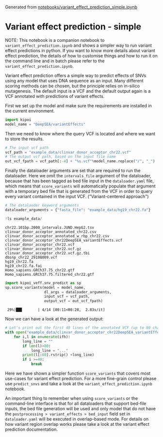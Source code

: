 Generated from [notebooks/variant_effect_prediction_simple.ipynb](https://github.com/kipoi/kipoi-veff/blob/master/notebooks/variant_effect_prediction_simple.ipynb)

# Variant effect prediction - simple

NOTE: This notebook is a companion notebook to `variant_effect_prediction.ipynb` and shows a simpler way to run variant effect predictions in python. If you want to know more details about variant effect prediction, the details of how to customise things and how to run it on the command line and in batch please refer to the `variant_effect_prediction.ipynb`.

Variant effect prediction offers a simple way to predict effects of SNVs using any model that uses DNA sequence as an input. Many different scoring methods can be chosen, but the principle relies on in-silico mutagenesis. The default input is a VCF and the default output again is a VCF annotated with predictions of variant effects. 

First we set up the model and make sure the requirements are installed in the current environment.


```python
import kipoi
model_name = "DeepSEA/variantEffects"
```

Then we need to know where the query VCF is located and where we want to store the results.


```python
# The input vcf path
vcf_path = "example_data/clinvar_donor_acceptor_chr22.vcf"
# The output vcf path, based on the input file name    
out_vcf_fpath = vcf_path[:-4] + "%s.vcf"%model_name.replace("/", "_")
```

Finally the dataloader arguments are set that are required to run the dataloader. Here we omit the `intervals_file` argument of the dataloader, because that has been tagged as bed file input in the `dataloader.yaml` file, which means that `score_variants` will automatically populate that argument with a temporary bed file that is generated from the VCF in order to query every variant contained in the input VCF. ("Variant-centered approach")


```python
# The datalaoder keyword arguments
dataloader_arguments = {"fasta_file": "example_data/hg19_chr22.fa"}
```


```python
!ls example_data/
```

    chr22.101bp.2000_intervals.JUND.HepG2.tsv
    clinvar_donor_acceptor_annotated_chr22.csv
    clinvar_donor_acceptor_annotated_w_rbp_chr22.csv
    clinvar_donor_acceptor_chr22DeepSEA_variantEffects.vcf
    clinvar_donor_acceptor_chr22.vcf
    clinvar_donor_acceptor_chr22.vcf.gz
    clinvar_donor_acceptor_chr22.vcf.gz.tbi
    dbsnp_chr22_29108009.vcf
    hg19_chr22.fa
    hg19_chr22.fa.fai
    Homo_sapiens.GRCh37.75_chr22.gtf
    Homo_sapiens.GRCh37.75.filtered_chr22.gtf



```python
import kipoi_veff.snv_predict as sp
sp.score_variants(model = model_name,
                  dl_args = dataloader_arguments,
                  input_vcf = vcf_path,
                  output_vcf = out_vcf_fpath)
```

     29%|██▊       | 4/14 [00:11<00:28,  2.83s/it]

Now we can have a look at the generated output:


```python
# Let's print out the first 40 lines of the annotated VCF (up to 80 characters per line maximum)
with open("example_data/clinvar_donor_acceptor_chr22DeepSEA_variantEffects.vcf") as ifh:
    for i,l in enumerate(ifh):
        long_line = ""
        if len(l)>80:
            long_line = "..."
        print(l[:80].rstrip() +long_line)
        if i >=40:
            break
```

Here we have shown a simpler function `score_variants` that covers most use-cases for variant effect prediction. For a more fine-grain control please use `predict_snvs` and take a look at the `variant_effect_prediction.ipynb` notebook. 

An important thing to remember when using `score_variants` or the command-line interface is that for all dataloaders that support bed-file inputs, the bed file generation will be used and only model that do not have the `postprocessing > variant_effects > bed_input` field set in `dataloader.yaml` will be executed in overlap-based mode. For details on how variant region overlap works please take a look at the variant effect prediction documentation. 
